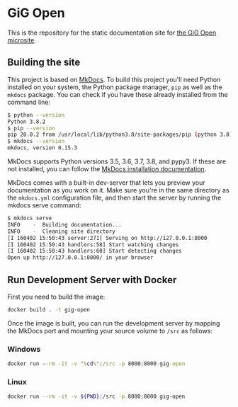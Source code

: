 # GiG Open

This is the repository for the static documentation site for [the GiG Open microsite](https://gig.github.io/open/).

## Building the site

This project is based on [MkDocs](https://www.mkdocs.org/). To build this project you'll need Python installed on your system, the Python package manager, `pip` as well as the `mkdocs` package. You can check if you have these already installed from the command line:

```sh
$ python --version
Python 3.8.2
$ pip --version
pip 20.0.2 from /usr/local/lib/python3.8/site-packages/pip (python 3.8)
$ mkdocs --version
mkdocs, version 0.15.3
```

MkDocs supports Python versions 3.5, 3.6, 3.7, 3.8, and pypy3. If these are not installed, you can follow the [MkDocs installation documentation](https://www.mkdocs.org/#installation).

MkDocs comes with a built-in dev-server that lets you preview your documentation as you work on it. Make sure you're in the same directory as the `mkdocs.yml` configuration file, and then start the server by running the mkdocs serve command:

```sh
$ mkdocs serve
INFO    -  Building documentation...
INFO    -  Cleaning site directory
[I 160402 15:50:43 server:271] Serving on http://127.0.0.1:8000
[I 160402 15:50:43 handlers:58] Start watching changes
[I 160402 15:50:43 handlers:60] Start detecting changes
Open up http://127.0.0.1:8000/ in your browser
```

## Run Development Server with Docker


First you need to build the image:

```sh
docker build . -t gig-open
```

Once the image is built, you can run the development server by mapping the MkDocs port and mounting your source volume to `/src` as follows:

### Windows

```cmd
docker run --rm -it -v "%cd%":/src -p 8000:8000 gig-open
```

### Linux

```sh
docker run --rm -it -v ${PWD}:/src -p 8000:8000 gig-open
```
